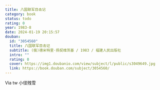 ```yaml
---
title: 八国联军目击记
category: book
status: todo
rating: 0
year: 1983-8
date: 2024-01-19 20:15:57
douban:
  id: "3054560"
  title: 八国联军目击记
  subtitle: (俄)德米特里·扬契维茨基 / 1983 / 福建人民出版社
  intro: ""
  rating: 0
  cover: https://img1.doubanio.com/view/subject/l/public/s3049649.jpg
  link: https://book.douban.com/subject/3054560/
---
```


Via tw 小径残雪 
